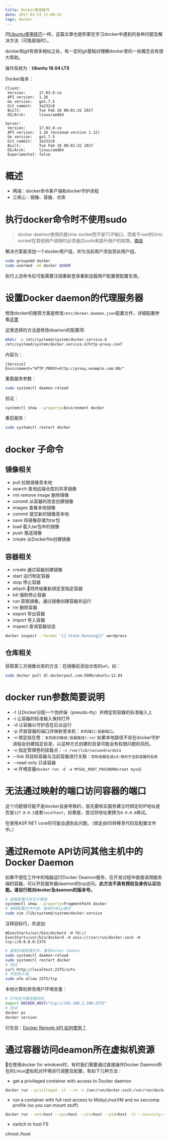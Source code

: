 ```yaml
---
title: Docker使用技巧
date: 2017-03-23 11:08:52
tags: docker
---
```


同[Ubuntu使用技巧](http://heavensfeel.net/2017/03/22/skill-of-ubuntu/)一样，这篇文章也是积累在学习docker中遇到的各种问题及解决方法（可能是临时）。

docker和git有很多相似之处，有一定的git基础对理解docker里的一些概念会有很大帮助。

操作系统为：**Ubuntu 16.04 LTS**

Docker版本：

``` plain
Client:
 Version:      17.03.0-ce
 API version:  1.26
 Go version:   go1.7.5
 Git commit:   3a232c8
 Built:        Tue Feb 28 08:01:32 2017
 OS/Arch:      linux/amd64

Server:
 Version:      17.03.0-ce
 API version:  1.26 (minimum version 1.12)
 Go version:   go1.7.5
 Git commit:   3a232c8
 Built:        Tue Feb 28 08:01:32 2017
 OS/Arch:      linux/amd64
 Experimental: false
```

# 概述

* 两端：docker命令客户端和docker守护进程
* 三核心：镜像、容器、仓库

# 执行docker命令时不使用sudo

> docker daemon使用的是Unix socket而不是TCP端口，而属于root的Unix socket在其他用户调用时必须通过sudo来提升用户的权限。[摘自](https://docs.docker.com/engine/installation/linux/linux-postinstall/)

解决方案是添加一个docker用户组，并为当前用户添加至此用户组。

``` bash
sudo groupadd docker
sudo usermod -aG docker $USER
```

执行上述命令后可能需要注销重新登录重新加载用户配置使配置生效。

# 设置Docker daemon的代理服务器

修改docker的推荐方案是修改`/etc/docker.daemon.json`配置文件，详细配置参看[这里](https://docs.docker.com/engine/reference/commandline/dockerd//#daemon-configuration-file)

这里选择的方法是修改deamon的配置项:

``` bash
mkdir -p /etc/systemd/system/docker.service.d
/etc/systemd/system/docker.service.d/http-proxy.conf
```

内容为：

``` plain
[Service]
Environment="HTTP_PROXY=http://proxy.example.com:80/"
```

重载服务参数：

``` bash
sudo systemctl daemon-reload
```

验证：

``` bash
systemctl show --property=Environment docker
```

重启服务：

``` bash
sudo systemctl restart docker
```

# docker 子命令

## 镜像相关

* pull 拉取镜像至本地
* search 查询远端仓库的共享镜像
* rmi remove image 删除镜像
* commit 从容器的改变创建镜像
* images 查看本地镜像
* commit 提交新的镜像至本地
* save 将镜像存储为tar包
* load 载入tar包中的镜像
* push 推送镜像
* create 从Dockerfile创建镜像

## 容器相关

* create 通过容器创建镜像
* start 运行制定容器
* stop 停止容器
* attach 将终端重新绑定至指定容器
* kill 强制停止容器
* run 获取镜像，通过镜像创建容器并运行
* rm 删除容器
* export 导出容器
* import 导入容器
* inspect 查询容器状态

``` bash
docker inspect --format "{{.State.Running}}" wordpress
```

## 仓库相关

获取第三方镜像仓库的方法：在镜像前添加仓库的url，如：

``` bash
sudo docker pull dl.dockerpool.com:5000/ubuntu:12.04
```

# docker run参数简要说明

* -t 让Docker分配一个伪终端（pseudo-tty）并绑定到容器的标准输入上
* -i 让容器的标准输入保持打开
* -d 让容器以守护态在后台运行
* -p 开放容器的端口并映射至本机：`本机端口:容器端口`。
* -v 绑定挂在卷：`本机绝对路径:容器路径(:ro)` 如果本地路径不存在docker守护进程会创建指定目录，以这种方式创建的目录可能会有权限问题的风险。
* -v 指定管理卷的挂载点：`-v /var/lib/cassandra/data`
* --link 将目标容器与当前容器进行关联：`目标容器名或id:相对于当前容器的名称`
* --read-only 只读容器
* -e 环境变量`docker run -d -e MYSQL_ROOT_PASSWORD=root mysql`

# 无法通过映射的端口访问容器的端口

这个问题很可能不是docker自身导致的，首先要核实服务建立时绑定的IP地址是否是`127.0.0.1`或者`localhost`，如果是，尝试将地址更换为`0.0.0.0`再试。

在使用ASP.NET core时可能会遇到此问题。（绑定由IIS转移至代码及配置文件中。）

# 通过Remote API访问其他主机中的Docker Daemon

如果不想在工作中的电脑运行Docker Deamon服务，在开发过程中直接调用服务端的容器，可以开启服务器daemon的tcp访问。**此方法不具有授权及身份认证功能。请自行核对docker及daemon的版本号。**

``` bash
# 查看配置文件位于哪里
systemctl show --property=FragmentPath docker
# 编辑配置文件内容，接收所有ip请求
sudo vim /lib/systemd/system/docker.service
```

注释目标行，并追加:

``` plain
#ExecStart=/usr/bin/dockerd -H fd://
ExecStart=/usr/bin/dockerd -H unix:///var/run/docker.sock -H tcp://0.0.0.0:2375
```

``` bash
# 重新加载配置文件，重启docker daemon
sudo systemctl daemon-reload
sudo systemctl restart docker
# 测试
curl http://localhost:2375/info
# 开启防火墙
sudo ufw allow 2375/tcp
```

本地计算机修改用户环境变量：

``` bash
# IP地址为服务器地址
export DOCKER_HOST="tcp://192.168.1.100:2375"
# 测试
docker ps
docker version
```

衍生自：[Docker Remote API 如何使用？](https://www.zhihu.com/question/24852884/answer/138069968)

# 通过容器访问deamon所在虚拟机资源

在使用docker for windows时，有时我们需要通过直接操作Docker Daemon所在的Linux虚拟机对环境进行调整及配置，有如下几种方法：

* get a privileged container with access to Docker daemon

```bash
docker run --privileged -it --rm -v /var/run/docker.sock:/var/run/docker.sock -v /usr/bin/docker:/usr/bin/docker alpine sh
```

* run a container with full root access to MobyLinuxVM and no seccomp profile (so you can mount stuff)

``` bash
docker run --net=host --ipc=host --uts=host --pid=host -it --security-opt=seccomp=unconfined --privileged --rm -v /:/host alpine /bin/sh
```

* switch to host FS

chroot /host